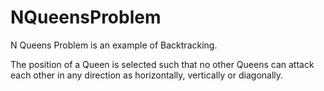 # NQueensProblem

N Queens Problem is an example of Backtracking.

The position of a Queen is selected such that no other Queens can attack each other in any direction as horizontally, vertically or diagonally.
